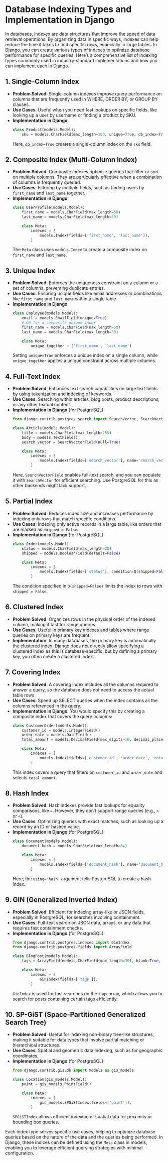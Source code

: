 
# Database Indexing Types and Implementation in Django

In databases, indexes are data structures that improve the speed of data retrieval operations. By organizing data in specific ways, indexes can help reduce the time it takes to find specific rows, especially in large tables. In Django, you can create various types of indexes to optimize database performance for specific queries. Here’s a comprehensive list of indexing types commonly used in industry-standard implementations and how you can implement each in Django.

## 1. Single-Column Index
   - **Problem Solved**: Single-column indexes improve query performance on columns that are frequently used in WHERE, ORDER BY, or GROUP BY clauses.
   - **Use Cases**: Useful when you need fast lookups on specific fields, like looking up a user by username or finding a product by SKU.
   - **Implementation in Django**:
     ```python
     class Product(models.Model):
         sku = models.CharField(max_length=100, unique=True, db_index=True)
     ```
     Here, `db_index=True` creates a single-column index on the `sku` field.

## 2. Composite Index (Multi-Column Index)
   - **Problem Solved**: Composite indexes optimize queries that filter or sort on multiple columns. They are particularly effective when a combination of columns is frequently queried.
   - **Use Cases**: Filtering by multiple fields, such as finding users by `first_name` and `last_name` together.
   - **Implementation in Django**:
     ```python
     class UserProfile(models.Model):
         first_name = models.CharField(max_length=50)
         last_name = models.CharField(max_length=50)

         class Meta:
             indexes = [
                 models.Index(fields=['first_name', 'last_name']),
             ]
     ```
     The `Meta` class uses `models.Index` to create a composite index on `first_name` and `last_name`.

## 3. Unique Index
   - **Problem Solved**: Enforces the uniqueness constraint on a column or a set of columns, preventing duplicate entries.
   - **Use Cases**: Ensuring unique fields like email addresses or combinations like `first_name` and `last_name` within a single table.
   - **Implementation in Django**:
     ```python
     class Employee(models.Model):
         email = models.EmailField(unique=True)
         # OR for a composite unique index
         first_name = models.CharField(max_length=50)
         last_name = models.CharField(max_length=50)

         class Meta:
             unique_together = ('first_name', 'last_name')
     ```
     Setting `unique=True` enforces a unique index on a single column, while `unique_together` applies a unique constraint across multiple columns.

## 4. Full-Text Index
   - **Problem Solved**: Enhances text search capabilities on large text fields by using tokenization and indexing of keywords.
   - **Use Cases**: Searching within articles, blog posts, product descriptions, or any other textual content.
   - **Implementation in Django** (for PostgreSQL):
     ```python
     from django.contrib.postgres.search import SearchVector, SearchVectorField

     class Article(models.Model):
         title = models.CharField(max_length=255)
         body = models.TextField()
         search_vector = SearchVectorField(null=True)

         class Meta:
             indexes = [
                 models.Index(fields=['search_vector'], name='search_vector_idx'),
             ]
     ```
     Here, `SearchVectorField` enables full-text search, and you can populate it with `SearchVector` for efficient searching. Use PostgreSQL for this as other backends might lack support.

## 5. Partial Index
   - **Problem Solved**: Reduces index size and increases performance by indexing only rows that match specific conditions.
   - **Use Cases**: Indexing only active records in a large table, like orders that are marked as `shipped = False`.
   - **Implementation in Django** (for PostgreSQL):
     ```python
     class Order(models.Model):
         status = models.CharField(max_length=20)
         shipped = models.BooleanField(default=False)

         class Meta:
             indexes = [
                 models.Index(fields=['status'], condition=Q(shipped=False), name='partial_index_shipped')
             ]
     ```
     The condition specified in `Q(shipped=False)` limits the index to rows with `shipped = False`.

## 6. Clustered Index
   - **Problem Solved**: Organizes rows in the physical order of the indexed column, making it fast for range queries.
   - **Use Cases**: Useful in primary key indexes and tables where range queries on primary keys are frequent.
   - **Implementation**: In many databases, the primary key is automatically the clustered index. Django does not directly allow specifying a clustered index as this is database-specific, but by defining a primary key, you often create a clustered index.

## 7. Covering Index
   - **Problem Solved**: A covering index includes all the columns required to answer a query, so the database does not need to access the actual table rows.
   - **Use Cases**: Speed up SELECT queries when the index contains all the columns referenced in the query.
   - **Implementation in Django**:
     You would specify this by creating a composite index that covers the query columns:
     ```python
     class CustomerOrder(models.Model):
         customer_id = models.IntegerField()
         order_date = models.DateField()
         total_amount = models.DecimalField(max_digits=10, decimal_places=2)

         class Meta:
             indexes = [
                 models.Index(fields=['customer_id', 'order_date', 'total_amount']),
             ]
     ```
     This index covers a query that filters on `customer_id` and `order_date` and selects `total_amount`.

## 8. Hash Index
   - **Problem Solved**: Hash indexes provide fast lookups for equality comparisons, like `=`. However, they don’t support range queries (e.g., `>` or `<`).
   - **Use Cases**: Optimizing queries with exact matches, such as looking up a record by an ID or hashed value.
   - **Implementation in Django** (for PostgreSQL):
     ```python
     class Document(models.Model):
         document_hash = models.CharField(max_length=64)

         class Meta:
             indexes = [
                 models.Index(fields=['document_hash'], name='document_hash_idx', using='hash'),
             ]
     ```
     Here, the `using='hash'` argument tells PostgreSQL to create a hash index.

## 9. GIN (Generalized Inverted Index)
   - **Problem Solved**: Efficient for indexing array-like or JSON fields, especially in PostgreSQL, for searches involving containment.
   - **Use Cases**: Full-text search on JSON data, arrays, or any data that requires fast containment checks.
   - **Implementation in Django** (for PostgreSQL):
     ```python
     from django.contrib.postgres.indexes import GinIndex
     from django.contrib.postgres.fields import ArrayField

     class BlogPost(models.Model):
         tags = ArrayField(models.CharField(max_length=30), blank=True, null=True)

         class Meta:
             indexes = [
                 GinIndex(fields=['tags']),
             ]
     ```
     `GinIndex` is used for fast searches on the `tags` array, which allows you to search for posts containing certain tags efficiently.

## 10. SP-GiST (Space-Partitioned Generalized Search Tree)
   - **Problem Solved**: Useful for indexing non-binary tree-like structures, making it suitable for data types that involve partial matching or hierarchical structures.
   - **Use Cases**: Spatial and geometric data indexing, such as for geographic coordinates.
   - **Implementation in Django** (for PostgreSQL):
     ```python
     from django.contrib.gis.db import models as gis_models

     class Location(gis_models.Model):
         point = gis_models.PointField()

         class Meta:
             indexes = [
                 gis_models.SPGiSTIndex(fields=['point']),
             ]
     ```
     `SPGiSTIndex` allows efficient indexing of spatial data for proximity or bounding box queries.

Each index type serves specific use cases, helping to optimize database queries based on the nature of the data and the queries being performed. In Django, these indices can be defined using the `Meta` class in models, enabling you to leverage efficient querying strategies with minimal configuration.
